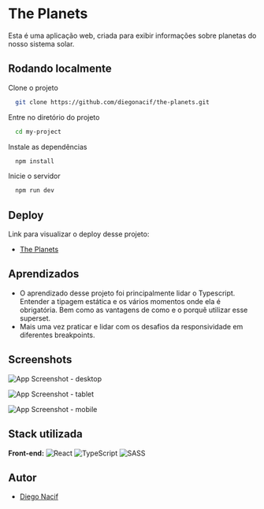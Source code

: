 
# The Planets

Esta é uma aplicação web, criada para exibir informações sobre planetas do nosso sistema solar.




## Rodando localmente

Clone o projeto

```bash
  git clone https://github.com/diegonacif/the-planets.git
```

Entre no diretório do projeto

```bash
  cd my-project
```

Instale as dependências

```bash
  npm install
```

Inicie o servidor

```bash
  npm run dev
```


## Deploy

Link para visualizar o deploy desse projeto:

- [The Planets](https://the-planets-omega.vercel.app/)
## Aprendizados

* O aprendizado desse projeto foi principalmente lidar o Typescript. Entender a tipagem estática e os vários momentos onde ela é obrigatória. Bem como as vantagens de como e o porquê utilizar esse superset.
* Mais uma vez praticar e lidar com os desafios da responsividade em diferentes breakpoints.
## Screenshots

![App Screenshot - desktop](https://images2.imgbox.com/56/c3/PS7SCoZx_o.png)

![App Screenshot - tablet](https://images2.imgbox.com/c8/2c/ocQGasL3_o.png)

![App Screenshot - mobile](https://images2.imgbox.com/d9/18/49IlPPaV_o.png)



## Stack utilizada

**Front-end:** ![React](https://img.shields.io/badge/react-%2320232a.svg?style=for-the-badge&logo=react&logoColor=%2361DAFB)
![TypeScript](https://img.shields.io/badge/typescript-%23007ACC.svg?style=for-the-badge&logo=typescript&logoColor=white)
![SASS](https://img.shields.io/badge/SASS-hotpink.svg?style=for-the-badge&logo=SASS&logoColor=white)



## Autor

- [Diego Nacif](https://www.github.com/diegonacif)


